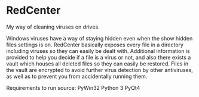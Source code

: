 RedCenter
=========

My way of cleaning viruses on drives.

Windows viruses have a way of staying hidden even when the show hidden files settings is on. RedCenter basically exposes every file in a directory including viruses so they can easily be dealt with. Additional information is provided to help you decide if a file is a virus or not, and also there exists a vault which houses all deleted files so they can easily be restored. Files in the vault are encrypted to avoid further virus detection by other antiviruses, as well as to prevent you from accidentally running them.

Requirements to run source:
PyWin32
Python 3
PyQt4
